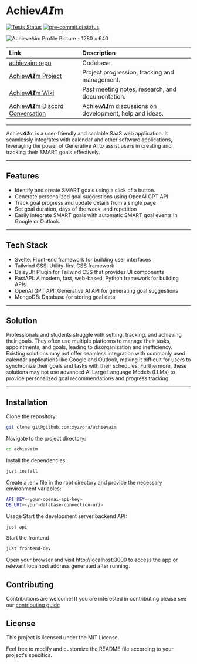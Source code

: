 # Achiev𝘼𝙄m

[![Tests Status](https://github.com/xyvora/achievaim/workflows/Testing/badge.svg?branch=main&event=push)](https://github.com/xyvora/achievaim/actions?query=workflow%3ATesting+branch%3Amain+event%3Apush)
[![pre-commit.ci status](https://results.pre-commit.ci/badge/github/xyvora/achievaim/main.svg)](https://results.pre-commit.ci/latest/github/xyvora/achievaim/main)

![AchieveAim Profile Picture - 1280 x 640](https://github.com/xyvora/achievaim/assets/78818969/3e53c59f-0ecd-4d14-8ff0-7320e3c5f8f4)

| Link                                                           | Description                                           |
| :------------------------------------------------------------- | :---------------------------------------------------- |
| [achievaim repo](https://github.com/xyvora/achievaim)          | Codebase                                              |
| [Achiev𝘼𝙄m Project](https://github.com/orgs/xyvora/projects/1) | Project progression, tracking and management.         |
| [Achiev𝘼𝙄m Wiki](https://github.com/xyvora/achievaim/wiki)     | Past meeting notes, research, and documentation.      |
| [Achiev𝘼𝙄m Discord Conversation](https://discord.gg/n3CDBbWw)  | Achiev𝘼𝙄m discussions on development, help and ideas. |

---

Achiev𝘼𝙄m is a user-friendly and scalable SaaS web application. It seamlessly integrates with
calendar and other software applications, leveraging the power of Generative AI to assist users in
creating and tracking their SMART goals effectively.

---

## Features

- Identify and create SMART goals using a click of a button.
- Generate personalized goal suggestions using OpenAI GPT API
- Track goal progress and update details from a single page
- Set goal duration, days of the week, and repetition
- Easily integrate SMART goals with automatic SMART goal events in Google or Outlook.

---

## Tech Stack

- Svelte: Front-end framework for building user interfaces
- Tailwind CSS: Utility-first CSS framework
- DaisyUI: Plugin for Tailwind CSS that provides UI components
- FastAPI: A modern, fast, web-based, Python framework for building APIs
- OpenAI GPT API: Generative AI API for generating goal suggestions
- MongoDB: Database for storing goal data

---

## Solution

Professionals and students struggle with setting, tracking, and achieving their goals. They often
use multiple platforms to manage their tasks, appointments, and goals, leading to disorganization
and inefficiency. Existing solutions may not offer seamless integration with commonly used calendar
applications like Google and Outlook, making it difficult for users to synchronize their goals and
tasks with their schedules. Furthermore, these solutions may not use advanced AI Large Language
Models (LLMs) to provide personalized goal recommendations and progress tracking.

---

## Installation

Clone the repository:

```sh
git clone git@github.com:xyzvora/achievaim
```

Navigate to the project directory:

```sh
cd achievaim
```

Install the dependencies:

```sh
just install
```

Create a .env file in the root directory and provide the necessary environment variables:

```sh
API_KEY=<your-openai-api-key>
DB_URI=<your-database-connection-uri>
```

Usage
Start the development server backend API:

```sh
just api
```

Start the frontend

```sh
just frontend-dev
```

Open your browser and visit http://localhost:3000 to access the app or relevant localhost address
generated after running.

## Contributing

Contributions are welcome! If you are interested in contributing please see our
[contributing guide](CONTRIBUTING.md)

## License

This project is licensed under the MIT License.

Feel free to modify and customize the README file according to your project's specifics.
